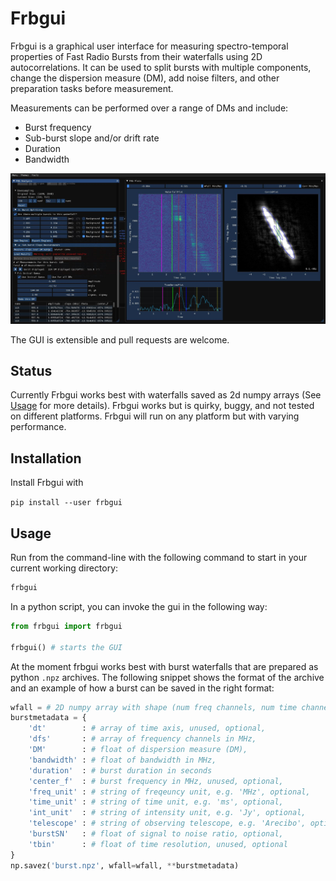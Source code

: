 # Frbgui

Frbgui is a graphical user interface for measuring spectro-temporal properties of Fast Radio Bursts from their waterfalls using 2D autocorrelations. It can be used to split bursts with multiple components, change the dispersion measure (DM), add noise filters, and other preparation tasks before measurement.

Measurements can be performed over a range of DMs and include:

* Burst frequency
* Sub-burst slope and/or drift rate
* Duration
* Bandwidth

![Screenshot of Frbgui](imgs/screen1.JPG)

The GUI is extensible and pull requests are welcome.

## Status

Currently Frbgui works best with waterfalls saved as 2d numpy arrays (See [Usage](#usage) for more details). Frbgui works but is quirky, buggy, and not tested on different platforms. Frbgui will run on any platform but with varying performance.

## Installation

Install Frbgui with

```pip install --user frbgui```

## Usage

Run from the command-line with the following command to start in your current working directory:

```bash
frbgui
```

In a python script, you can invoke the gui in the following way:

```python
from frbgui import frbgui

frbgui() # starts the GUI
```

At the moment frbgui works best with burst waterfalls that are prepared as python `.npz` archives. The following snippet shows the format of the archive and an example of how a burst can be saved in the right format:
```python
wfall = # 2D numpy array with shape (num freq channels, num time channels)
burstmetadata = {
    'dt'        : # array of time axis, unused, optional,
    'dfs'       : # array of frequency channels in MHz,
    'DM'        : # float of dispersion measure (DM),
    'bandwidth' : # float of bandwidth in MHz,
    'duration'  : # burst duration in seconds
    'center_f'  : # burst frequency in MHz, unused, optional,
    'freq_unit' : # string of freqeuncy unit, e.g. 'MHz', optional,
    'time_unit' : # string of time unit, e.g. 'ms', optional,
    'int_unit'  : # string of intensity unit, e.g. 'Jy', optional,
    'telescope' : # string of observing telescope, e.g. 'Arecibo', optional,
    'burstSN'   : # float of signal to noise ratio, optional,
    'tbin'      : # float of time resolution, unused, optional
}
np.savez('burst.npz', wfall=wfall, **burstmetadata)
```
